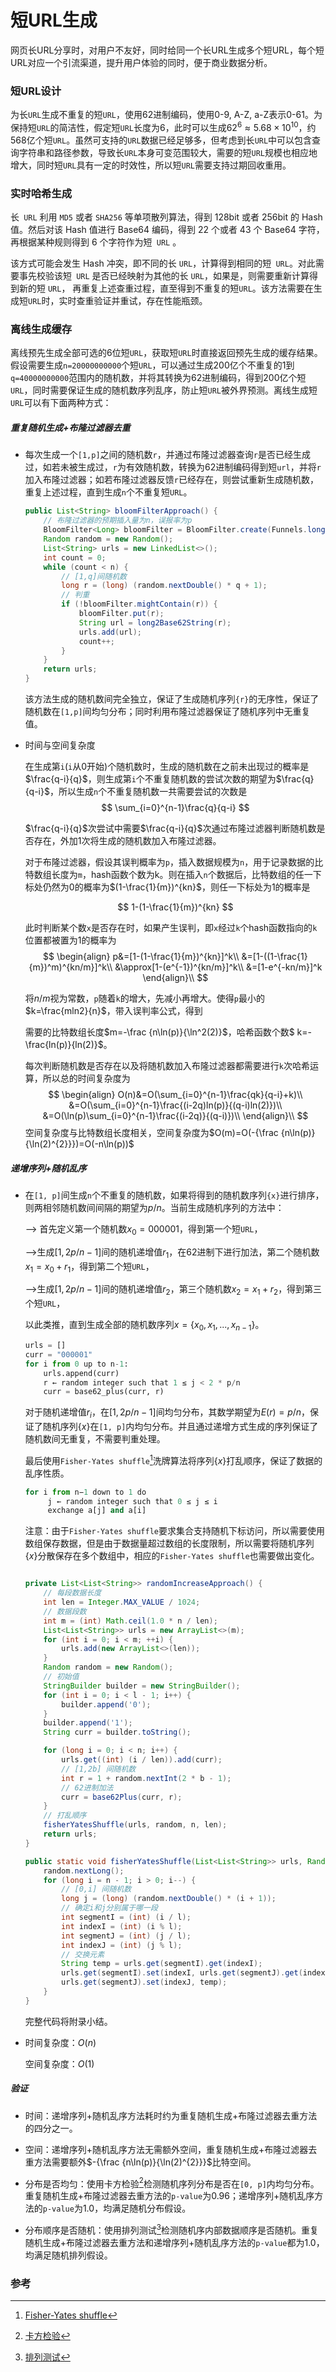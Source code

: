 # 短URL生成

网页长URL分享时，对用户不友好，同时给同一个长URL生成多个短URL，每个短URL对应一个引流渠道，提升用户体验的同时，便于商业数据分析。

### 短URL设计

为长`URL`生成不重复的短`URL`，使用62进制编码，使用0-9, A-Z, a-Z表示0-61。为保持短`URL`的简洁性，假定短`URL`长度为6，此时可以生成$62^6 \approx 5.68\times10^{10}$，约568亿个短`URL`。虽然可支持的`URL`数据已经足够多，但考虑到长`URL`中可以包含查询字符串和路径参数，导致长`URL`本身可变范围较大，需要的短`URL`规模也相应地增大，同时短`URL`具有一定的时效性，所以短`URL`需要支持过期回收重用。



### 实时哈希生成

长` URL` 利用 `MD5` 或者 `SHA256` 等单项散列算法，得到 128bit 或者 256bit 的 Hash 值。然后对该 Hash 值进行 Base64 编码，得到 22 个或者 43 个 Base64 字符，再根据某种规则得到 6 个字符作为短` URL` 。

该方式可能会发生 Hash 冲突，即不同的长 `URL`，计算得到相同的短` URL`。对此需要事先校验该短` URL` 是否已经映射为其他的长 `URL`，如果是，则需要重新计算得到新的短 `URL`， 再重复上述查重过程，直至得到不重复的短`URL`。该方法需要在生成短`URL`时，实时查重验证并重试，存在性能瓶颈。



### 离线生成缓存

离线预先生成全部可选的6位短`URL`，获取短`URL`时直接返回预先生成的缓存结果。假设需要生成`n=20000000000`个短`URL`，可以通过生成200亿个不重复的1到`q=40000000000`范围内的随机数，并将其转换为62进制编码，得到200亿个短`URL`，同时需要保证生成的随机数序列乱序，防止短`URL`被外界预测。离线生成短`URL`可以有下面两种方式：



##### 重复随机生成+布隆过滤器去重

* 每次生成一个`[1,p]`之间的随机数`r`，并通过布隆过滤器查询`r`是否已经生成过，如若未被生成过，`r`为有效随机数，转换为62进制编码得到短`url`，并将`r`加入布隆过滤器；如若布隆过滤器反馈`r`已经存在，则尝试重新生成随机数，重复上述过程，直到生成`n`个不重复短`URL`。

  ```java
  public List<String> bloomFilterApproach() {
      // 布隆过滤器的预期插入量为n，误报率为p
      BloomFilter<Long> bloomFilter = BloomFilter.create(Funnels.longFunnel(), n, p);
      Random random = new Random();
      List<String> urls = new LinkedList<>();
      int count = 0;
      while (count < n) {
          // [1,q]间随机数
          long r = (long) (random.nextDouble() * q + 1);
          // 判重
          if (!bloomFilter.mightContain(r)) {
              bloomFilter.put(r);
              String url = long2Base62String(r);
              urls.add(url);
              count++;
          }
      }
      return urls;
  }
  ```

  该方法生成的随机数间完全独立，保证了生成随机序列`{r}`的无序性，保证了随机数在`[1,p]`间均匀分布；同时利用布隆过滤器保证了随机序列中无重复值。

  

* 时间与空间复杂度

  在生成第`i`(`i`从0开始)个随机数时，生成的随机数在之前未出现过的概率是$\frac{q-i}{q}$，则生成第`i`个不重复随机数的尝试次数的期望为$\frac{q}{q-i}$，所以生成`n`个不重复随机数一共需要尝试的次数是
  $$
  \sum_{i=0}^{n-1}\frac{q}{q-i}
  $$
  

  $\frac{q-i}{q}$次尝试中需要$\frac{q-i}{q}$次通过布隆过滤器判断随机数是否存在，外加1次将生成的随机数加入布隆过滤器。

  对于布隆过滤器，假设其误判概率为`p`，插入数据规模为`n`，用于记录数据的比特数组长度为`m`，hash函数个数为k。则在插入`n`个数据后，比特数组的任一下标处仍然为0的概率为$(1-\frac{1}{m})^{kn}$，则任一下标处为1的概率是

  $$
  1-(1-\frac{1}{m})^{kn}
  $$
  
  
  此时判断某个数`x`是否存在时，如果产生误判，即`x`经过`k`个hash函数指向的`k`位置都被置为1的概率为
  $$
  \begin{align}
  p&=[1-(1-\frac{1}{m})^{kn}]^k\\
  &=[1-((1-\frac{1}{m})^m)^{kn/m}]^k\\
  &\approx[1-(e^{-1})^{kn/m}]^k\\
  &=[1-e^{-kn/m}]^k
  \end{align}\\
  $$
  
  
  将$n/m$视为常数，`p`随着`k`的增大，先减小再增大。使得`p`最小的$k=\frac{mln2}{n}$，带入误判率公式，得到
  
  需要的比特数组长度$m=-\frac {n\ln(p)}{\ln^2(2)}$，哈希函数个数$ k=-\frac{ln(p)}{ln(2)}$。
  
  
  
  每次判断随机数是否存在以及将随机数加入布隆过滤器都需要进行`k`次哈希运算，所以总的时间复杂度为
  $$
  \begin{align}
  O(n)&=O(\sum_{i=0}^{n-1}\frac{qk}{q-i}+k)\\
  &=O(\sum_{i=0}^{n-1}\frac{(i-2q)ln(p)}{(q-i)ln(2)})\\
  &=O(\ln(p)\sum_{i=0}^{n-1}\frac{(i-2q)}{(q-i)})\\
  \end{align}\\
  $$
  空间复杂度与比特数组长度相关，空间复杂度为$O(m)=O(-{\frac {n\ln(p)}{\ln(2)^{2}}})=O(-n\ln(p))$

##### 递增序列+随机乱序

* 在`[1, p]`间生成`n`个不重复的随机数，如果将得到的随机数序列`{x}`进行排序，则两相邻随机数间间隔的期望为$p/n$。当前生成随机序列的方法中：

  --> 首先定义第一个随机数$x_0=000001$，得到第一个短`URL`，

  -->生成$[1, 2p/n-1]$间的随机递增值$r_1$，在62进制下进行加法，第二个随机数$x_1=x_0+r_1$，得到第二个短`URL`，

  -->生成$[1, 2p/n-1]$间的随机递增值$r_2$，第三个随机数$x_2=x_1+r_2$，得到第三个短`URL`，

  以此类推，直到生成全部的随机数序列${x}=\{x_0,x_1,...,x_{n-1}\}$。

  ```python
  urls = []
  curr = "000001"
  for i from 0 up to n-1:
      urls.append(curr)
      r ← random integer such that 1 ≤ j < 2 * p/n 
      curr = base62_plus(curr, r)
  
  ```

  

  对于随机递增值$r_i$，在$[1,2p/n-1]$间均匀分布，其数学期望为$E(r)=p/n$，保证了随机序列$\{x\}$在`[1, p]`内均匀分布。并且通过递增方式生成的序列保证了随机数间无重复，不需要判重处理。

  最后使用`Fisher-Yates shuffle`[^1]洗牌算法将序列$\{x\}$打乱顺序，保证了数据的乱序性质。

  ```python
  for i from n−1 down to 1 do
       j ← random integer such that 0 ≤ j ≤ i
       exchange a[j] and a[i]
  ```

  

  注意：由于`Fisher-Yates shuffle`要求集合支持随机下标访问，所以需要使用数组保存数据，但是由于数据量超过数组的长度限制，所以需要将随机序列$\{x\}$分散保存在多个数组中，相应的`Fisher-Yates shuffle`也需要做出变化。

  ```java
  
  private List<List<String>> randomIncreaseApproach() {
      // 每段数据长度
      int len = Integer.MAX_VALUE / 1024;
      // 数据段数
      int m = (int) Math.ceil(1.0 * n / len);
      List<List<String>> urls = new ArrayList<>(m);
      for (int i = 0; i < m; ++i) {
          urls.add(new ArrayList<>(len));
      }
      Random random = new Random();
      // 初始值
      StringBuilder builder = new StringBuilder();
      for (int i = 0; i < l - 1; i++) {
          builder.append('0');
      }
      builder.append('1');
      String curr = builder.toString();
  
      for (long i = 0; i < n; i++) {
          urls.get((int) (i / len)).add(curr);
          // [1,2b] 间随机数
          int r = 1 + random.nextInt(2 * b - 1);
          // 62进制加法
          curr = base62Plus(curr, r);
      }
      // 打乱顺序
      fisherYatesShuffle(urls, random, n, len);
      return urls;
  }
  
  public static void fisherYatesShuffle(List<List<String>> urls, Random random, long n, int l) {
      random.nextLong();
      for (long i = n - 1; i > 0; i--) {
          // [0,i] 间随机数
          long j = (long) (random.nextDouble() * (i + 1));
          // 确定i和j分别属于哪一段
          int segmentI = (int) (i / l);
          int indexI = (int) (i % l);
          int segmentJ = (int) (j / l);
          int indexJ = (int) (j % l);
          // 交换元素
          String temp = urls.get(segmentI).get(indexI);
          urls.get(segmentI).set(indexI, urls.get(segmentJ).get(indexJ));
          urls.get(segmentJ).set(indexJ, temp);
      }
  }
  ```

  完整代码将附录小结。

* 时间复杂度：$O(n)$

  空间复杂度：$O(1)$

##### 验证

* 时间：递增序列+随机乱序方法耗时约为重复随机生成+布隆过滤器去重方法的四分之一。

* 空间：递增序列+随机乱序方法无需额外空间，重复随机生成+布隆过滤器去重方法需要额外$-{\frac {n\ln(p)}{\ln(2)^{2}}}$比特空间。

* 分布是否均匀：使用卡方检验[^2]检测随机序列分布是否在`[0, p]`内均匀分布。重复随机生成+布隆过滤器去重方法的`p-value`为0.96；递增序列+随机乱序方法的`p-value`为1.0，均满足随机分布假设。

* 分布顺序是否随机：使用排列测试[^3]检测随机序内部数据顺序是否随机。重复随机生成+布隆过滤器去重方法和递增序列+随机乱序方法的`p-value`都为1.0，均满足随机排列假设。






### 参考
[^1]: [Fisher-Yates shuffle]( https://en.wikipedia.org/wiki/Fisher%E2%80%93Yates_shuffle)
[^2]: [卡方检验](https://en.wikipedia.org/wiki/Chi-squared_test)
[^3]: [排列测试](https://en.wikipedia.org/wiki/Permutation_test)




